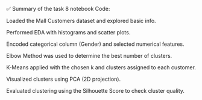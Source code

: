 ✅ Summary of the task 8 notebook Code:

Loaded the Mall Customers dataset and explored basic info.

Performed EDA with histograms and scatter plots.

Encoded categorical column (Gender) and selected numerical features.

Elbow Method was used to determine the best number of clusters.

K-Means applied with the chosen k and clusters assigned to each customer.

Visualized clusters using PCA (2D projection).

Evaluated clustering using the Silhouette Score to check cluster quality.
